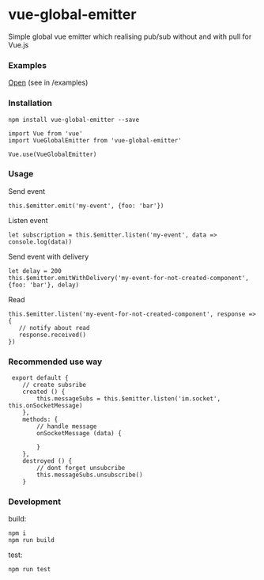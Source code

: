 # vue-global-emitter

Simple global vue emitter which realising pub/sub without and with pull for Vue.js

### Examples
[Open](https://grinat.github.io/vue-global-emitter/examples/index.html) (see in /examples)

### Installation

```
npm install vue-global-emitter --save
```

```
import Vue from 'vue'
import VueGlobalEmitter from 'vue-global-emitter'

Vue.use(VueGlobalEmitter)
```

### Usage
Send event

```
this.$emitter.emit('my-event', {foo: 'bar'})
```

Listen event

```
let subscription = this.$emitter.listen('my-event', data => console.log(data))
```

Send event with delivery

```
let delay = 200
this.$emitter.emitWithDelivery('my-event-for-not-created-component', {foo: 'bar'}, delay)
```

Read

```
this.$emitter.listen('my-event-for-not-created-component', response => {
   // notify about read
   response.received()
})
```

### Recommended use way
```
 export default {
    // create subsribe
    created () {
        this.messageSubs = this.$emitter.listen('im.socket', this.onSocketMessage)
    },
    methods: {
        // handle message
        onSocketMessage (data) {

        }
    },
    destroyed () {
        // dont forget unsubcribe
        this.messageSubs.unsubscribe()
    }
```

### Development
build:
```
npm i
npm run build
```

test:
```
npm run test
```
